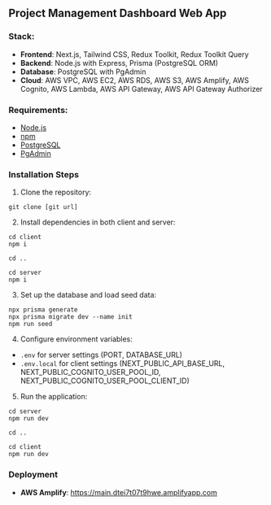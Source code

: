 ## Project Management Dashboard Web App

### Stack:

- **Frontend**: Next.js, Tailwind CSS, Redux Toolkit, Redux Toolkit Query
- **Backend**: Node.js with Express, Prisma (PostgreSQL ORM)
- **Database**: PostgreSQL with PgAdmin
- **Cloud**: AWS VPC, AWS EC2, AWS RDS, AWS S3, AWS Amplify, AWS Cognito, AWS Lambda, AWS API Gateway, AWS API Gateway Authorizer

### Requirements:

- [Node.js](https://nodejs.org/en/download/package-manager)
- [npm](https://nodejs.org/en/download/package-manager)
- [PostgreSQL](https://www.postgresql.org/download/)
- [PgAdmin](https://www.pgadmin.org/download/)

### Installation Steps

1. Clone the repository:

```
git clone [git url]
```

2. Install dependencies in both client and server:

```
cd client
npm i

cd ..

cd server
npm i
```

3. Set up the database and load seed data:

```
npx prisma generate
npx prisma migrate dev --name init
npm run seed
```

4. Configure environment variables:

- `.env` for server settings (PORT, DATABASE_URL)
- `.env.local` for client settings (NEXT_PUBLIC_API_BASE_URL, NEXT_PUBLIC_COGNITO_USER_POOL_ID, NEXT_PUBLIC_COGNITO_USER_POOL_CLIENT_ID)

5. Run the application:

```
cd server
npm run dev

cd ..

cd client
npm run dev
```

### Deployment

- **AWS Amplify**: https://main.dtei7t07t9hwe.amplifyapp.com
